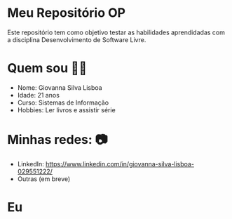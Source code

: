 # Meu Repositório OP

Este repositório tem como objetivo testar as habilidades aprendidadas com a disciplina Desenvolvimento de Software Livre.

# Quem sou 👱‍♀️

- Nome: Giovanna Silva Lisboa
- Idade: 21 anos
- Curso: Sistemas de Informação
- Hobbies: Ler livros e assistir série

# Minhas redes: 📷

- LinkedIn: https://www.linkedin.com/in/giovanna-silva-lisboa-029551222/
- Outras (em breve)

# Eu

